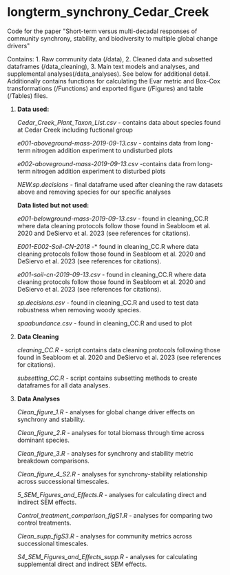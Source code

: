 # longterm_synchrony_Cedar_Creek

Code for the paper "Short-term versus multi-decadal responses of
community synchrony, stability, and biodiversity to multiple global
change drivers"

Contains: 1. Raw community data (/data), 2. Cleaned data and subsetted
dataframes (/data_cleaning), 3. Main text models and analyses,
and supplemental analyses(/data_analyses). See below for additional
detail. Additionally contains functions for calculating the Evar metric
and Box-Cox transformations (/Functions) and exported figure (/Figures)
and table (/Tables) files.

1.  **Data used:**

    *Cedar_Creek_Plant_Taxon_List.csv* - contains data about species
    found at Cedar Creek including fuctional group

    *e001-aboveground-mass-2019-09-13.csv* - contains data from
    long-term nitrogen addition experiment to undisturbed plots

    *e002-aboveground-mass-2019-09-13.csv* -contains data from long-term
    nitrogen addition experiment to disturbed plots

    *NEW.sp.decisions* - final dataframe used after cleaning the raw
    datasets above and removing species for our specific analyses

    **Data listed but not used:**

    *e001-belowground-mass-2019-09-13.csv* - found in cleaning_CC.R
    where data cleaning protocols follow those found in Seabloom et al.
    2020 and DeSiervo et al. 2023 (see references for citations).

    *E001-E002-Soil-CN-2018* -* found in cleaning_CC.R where data
    cleaning protocols follow those found in Seabloom et al. 2020 and
    DeSiervo et al. 2023 (see references for citations).

    *e001-soil-cn-2019-09-13.csv* - found in cleaning_CC.R where data
    cleaning protocols follow those found in Seabloom et al. 2020 and
    DeSiervo et al. 2023 (see references for citations).

    *sp.decisions.csv* - found in cleaning_CC.R and used to test
    data robustness when removing woody species.

    *spaabundance.csv* - found in cleaning_CC.R and used to plot

2.  **Data Cleaning**

    *cleaning_CC.R* - script contains data cleaning protocols following
    those found in Seabloom et al. 2020 and DeSiervo et al. 2023 (see
    references for citations).

    *subsetting_CC.R* - script contains subsetting methods to create
    dataframes for all data analyses.

3.  **Data Analyses**

    *Clean_figure_1.R* - analyses for global change driver effects on
    synchrony and stability.

    *Clean_figure_2.R* - analyses for total biomass through time across
    dominant species.

    *Clean_figure_3.R* - analyses for synchrony and stability metric
    breakdown comparisons.

    *Clean_figure_4\_S2.R* - analyses for synchrony-stability
    relationship across successional timescales.

    *5_SEM_Figures_and_Effects.R* - analyses for calculating direct and
    indirect SEM effects.

    *Control_treatment_comparison_figS1.R* - analyses for comparing two
    control treatments.

    *Clean_supp_figS3.R* - analyses for community metrics across
    successional timescales.

    *S4_SEM_Figures_and_Effects_supp.R* - analyses for calculating
    supplemental direct and indirect SEM effects.
